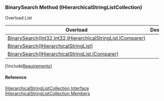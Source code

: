 ﻿### BinarySearch Method (IHierarchicalStringListCollection)

Overload List

| Overload | Description |
| --- | --- |
| [BinarySearch(Int32,Int32,IHierarchicalStringList,IComparer<IHierarchicalStringList>)](fcSDK~FChoice.Foundation.Clarify.DataObjects.IHierarchicalStringListCollection~BinarySearch(Int32,Int32,IHierarchicalStringList,IComparer{IHierarchicalStringList}).md) |   |
| [BinarySearch(IHierarchicalStringList)](fcSDK~FChoice.Foundation.Clarify.DataObjects.IHierarchicalStringListCollection~BinarySearch(IHierarchicalStringList).md) |   |
| [BinarySearch(IHierarchicalStringList,IComparer<IHierarchicalStringList>)](fcSDK~FChoice.Foundation.Clarify.DataObjects.IHierarchicalStringListCollection~BinarySearch(IHierarchicalStringList,IComparer{IHierarchicalStringList}).md) |   |

[!include[Requirements](../partials/requirements.md)]



#### Reference

[IHierarchicalStringListCollection Interface](fcSDK~FChoice.Foundation.Clarify.DataObjects.IHierarchicalStringListCollection.md)  
[IHierarchicalStringListCollection Members](fcSDK~FChoice.Foundation.Clarify.DataObjects.IHierarchicalStringListCollection_members.md)